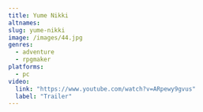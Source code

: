 ```yaml
---
title: Yume Nikki
altnames:
slug: yume-nikki
image: /images/44.jpg
genres:
  - adventure
  - rpgmaker
platforms:
  - pc
video:
  link: "https://www.youtube.com/watch?v=ARpewy9gvus"
  label: "Trailer"
---
```


